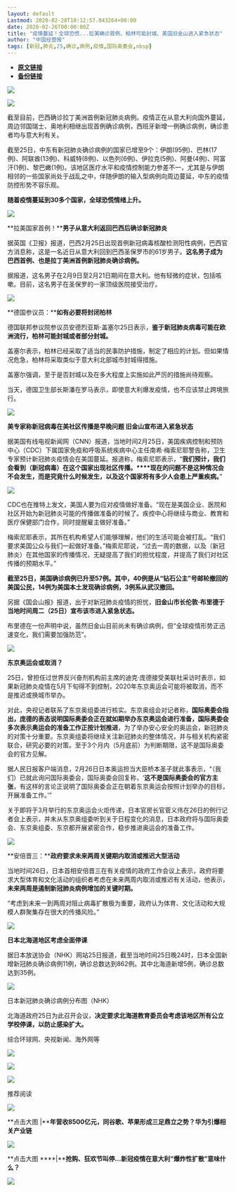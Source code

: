 ```yaml
---
layout: default
Lastmod: 2020-02-28T10:12:57.843264+00:00
date: 2020-02-26T00:00:00Z
title: "疫情蔓延！全球恐慌...拉美确诊首例、柏林可能封城、美国旧金山进入紧急状态"
author: "中国经营报"
tags: [新冠,肺炎,25,确诊,病例,疫情,国际奥委会,nbsp]
---
```


* [**原文链接**](https://mp.weixin.qq.com/s/zMsAO_MtpyaQhex7_7OvoQ)
* [**备份链接**](http://archive.is/goEQE)


  

  

![](/images/post/5fdb3f87f44cf8ae08d41ad1e0b84841.jpg)

![](/images/post/e9c78d5f8284738d052bc53aad7169c8.jpg)

  

截至目前，巴西确诊拉丁美洲首例新冠肺炎病例。疫情正在从意大利向国外蔓延，周边邻国瑞士、奥地利相继出现首例确诊病例，西班牙新增一例确诊病例，确诊患者均与意大利有关。

  

截至25日，中东有新冠肺炎确诊病例的国家已增至9个：伊朗(95例)、巴林(17例)、阿联酋(13例)、科威特(8例)、以色列(6例)、伊拉克(5例)、阿曼(4例)、阿富汗(1例)、黎巴嫩(1例)。该地区医疗水平和疫情控制能力参差不一，尤其是与伊朗相邻的一些国家尚处于战乱之中，伴随伊朗的输入型病例向周边蔓延，中东的疫情防控形势不容乐观。

  

**随着疫情蔓延到30多个国家，全球恐慌情绪上升。**

  

![](/images/post/bc3576ff279d80264ac4f6d7a60432f9.jpg)

**拉美国家首例！****男子从意大利返回巴西后确诊新冠肺炎**

  

据英国《卫报》报道，巴西2月25日出现首例新冠病毒核酸检测阳性病例，巴西官方消息称，这是一名近日从意大利回到巴西圣保罗市的61岁男子。**这名男子成为巴西首例、也是拉丁美洲首例新冠肺炎确诊病例。**

  

据报道，这名男子在2月9日至2月21日期间在意大利。他有轻微的症状，包括咳嗽。目前，这名男子在圣保罗的一家顶级医院接受治疗。

  

![](/images/post/bc3576ff279d80264ac4f6d7a60432f9.jpg)

**德国参议员：****如有必要将封闭柏林**

  

德国联邦参议院参议员安德烈亚斯⋅盖塞尔25日表示，**鉴于新冠肺炎病毒可能在欧洲流行，柏林可能封城或者部分封城。**

  

盖塞尔表示，柏林已经采取了适当的民事防护措施，制定了相应的计划。但如果情况危急，柏林将采取类似于意大利北部城市封城得措施。

  

盖塞尔强调，至于是否封城以及在多大程度上实施如此严厉的措施尚待观察。

  

当天，德国卫生部长斯潘在罗马表示，即使意大利爆发疫情，也不应该禁止跨境旅行。

  

![](/images/post/bc3576ff279d80264ac4f6d7a60432f9.jpg)

**美专家称新冠病毒在美社区传播是早晚问题 旧金山宣布进入紧急状态**

  

据美国有线电视新闻网（CNN）报道，当地时间2月25日，美国疾病控制和预防中心（CDC）下属国家免疫和呼吸系统疾病中心主任南希·梅索尼耶警告称，卫生专家预计新冠肺炎疫情会在美国蔓延。报道称，梅索尼耶表示，“**我们预计，我们会看到（新冠病毒）在这个国家出现社区传播。****现在的问题不是这种情况会不会发生，而是究竟什么时候发生，以及这个国家将有多少人会患上严重疾病。**”

  

![](/images/post/3c7ba9de8600bae79aa731503b41736b.jpg)

  

CDC也在推特上发文，美国人要为应对疫情做好准备。“现在是美国企业、医院和社区开始为新冠肺炎可能的传播做准备的时候了。疾控中心将继续与商业、教育和医疗保健部门合作，同时提醒雇主做好准备。”

  

梅索尼耶表示，其所在机构希望人们能够理解，他们的生活可能会被打乱。“我们要求美国公众与我们一起做好准备。”梅索尼耶说，“过去一周的数据，以及（新冠肺炎）在其他国家的传播情况，无疑提高了我们的担忧程度，并提高了我们对社区传播的预期水平。”

  

**截至25日，美国确诊病例已升至57例。其中，40例是从“钻石公主”号邮轮撤回的美国公民，14例为美国本土发现确诊病例，3例系从武汉撤回。**

  

另据《国会山报》报道，出于对新冠肺炎疫情的担忧，**旧金山市长伦敦·布里德于当地时间周二（25日）宣布该市进入紧急状态。**

  

布里德在一份声明中说，虽然旧金山目前尚未有确诊病例，但“全球疫情形势正迅速变化，我们需要加强防范”。

  

![](/images/post/bc3576ff279d80264ac4f6d7a60432f9.jpg)

**东京奥运会或取消？**

  

25日，曾担任过世界反兴奋剂机构前主席的迪克·庞德接受美联社采访时表示，如果新冠肺炎疫情在5月下旬得不到控制，2020年东京奥运会可能将被取消，而不是推迟或换城市举办。

  

对此，央视记者联系了东京奥组委进行核实。东京奥组会对记者称，**国际奥委会指出，庞德的表态说明国际奥委会正在就如期举办东京奥运会进行准备，国际奥委会多次表示奥运会的准备工作正按计划推进**，为了举办安心安全的奥运会，新冠肺炎的对策十分重要。东京奥组委将继续关注新冠肺炎的整体情况，并与相关机构紧密联合，研究必要的对策。至于3个月内（5月底前）为判断期限，这不是国际奥委会的官方见解。 

  

据人民日报客户端消息，2月26日日本奥运担当大臣桥本圣子就此事表示，“（我们）已就此询问国际奥委会，国际奥委会回复称，‘**这不是国际奥委会的官方主张**，有这样的言论正说明了国际奥委会正在朝着东京奥运会按照计划举办的目标，开展准备工作。’”

  

关于即将于3月举行的东京奥运会火炬传递，日本官房长官菅义伟在26日的例行记者会上表示，并未从东京奥组委听到关于日程变化的消息，日本政府将与国际奥委会、东京奥组委、东京都开展紧密合作，稳步推进奥运会的准备工作。

  

![](/images/post/bc3576ff279d80264ac4f6d7a60432f9.jpg)

**安倍晋三：****政府要求未来两周关键期内取消或推迟大型活动**

当地时间26日，日本首相安倍晋三在有关疫情的政府工作会议上表示，政府将要求大型体育和文化活动的组织者考虑在未来两周内取消或推迟有关活动，他表示，**未来两周是遏制新冠肺炎病例增加的关键时期。**

“考虑到未来一到两周对阻止病毒扩散极为重要，政府认为体育、文化活动和大规模人群聚集存在很大的传播风险。”

  

![](/images/post/bc3576ff279d80264ac4f6d7a60432f9.jpg)

**日本北海道地区考虑全面停课**

  

据日本放送协会（NHK）网站25日报道，截至当地时间25日晚24时，日本全国新增新冠肺炎确诊病例11例，确诊总数达到862例。其中北海道新增5例，确诊总数达到35例。

  

![](/images/post/1384cb2c75afe0af00a59e3686ec3915.jpg)

日本新冠肺炎确诊病例分布图（NHK）

  

北海道政府25日为此召开会议，**决定要求北海道教育委员会考虑该地区所有公立学校停课，以防止感染扩大。**

  

综合环球网、央视新闻、海外网等

  

[![](/images/post/aa73eda3cc6c8de22b03f6f379c8c839.jpg)](https://e.vhall.com/subject/view/130232786)  

![](/images/post/47c0e574ea27ef847e2a66a4f04d1784.jpg)

  

![](/images/post/43b7a57fd045be64890b8526d60a1277.jpg)

  

推荐阅读

[![](/images/post/575f7e1072f15b677e269d34557701a2.jpg)](http://mp.weixin.qq.com/s?__biz=MjA5NTMyOTMwMQ==&mid=2651971495&idx=1&sn=6d1cae3008c3bcd276f1931df811e880&chksm=4f3eb8dd784931cb1f364e44b17d997deb04cae0d409f8ad3cab087539d129584e5dd5034460&scene=21#wechat_redirect)

**点击大图 |****年营收8500亿元，同谷歌、苹果形成三足鼎立之势？华为引爆相关产业链**  

  

[![](/images/post/0dfbde3f14e943e540407d880aab7f7e.jpg)](http://mp.weixin.qq.com/s?__biz=MjA5NTMyOTMwMQ==&mid=2651971537&idx=2&sn=4e519d25053ae1cfe06c8c71dbc3b291&chksm=4f3eb8ab784931bda6fa1da2c7a671969a690960454913df67b331309f054fd786170bcb8a10&scene=21#wechat_redirect)

**点击大图 ****|****抢购、狂欢节叫停...新冠疫情在意大利“爆炸性扩散”意味什么？**  

  

![](/images/post/f3501c0a0df0124df45b227b216c07a4.jpg)

